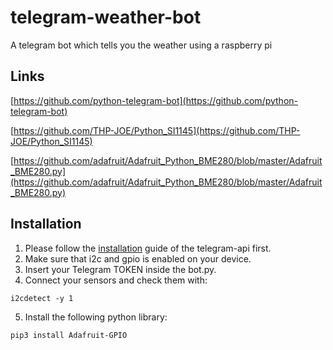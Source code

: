 # telegram-weather-bot
A telegram bot which tells you the weather using a raspberry pi 

## Links
[https://github.com/python-telegram-bot](https://github.com/python-telegram-bot)

[https://github.com/THP-JOE/Python_SI1145](https://github.com/THP-JOE/Python_SI1145)

[https://github.com/adafruit/Adafruit_Python_BME280/blob/master/Adafruit_BME280.py](https://github.com/adafruit/Adafruit_Python_BME280/blob/master/Adafruit_BME280.py)

## Installation
1. Please follow the [installation](https://github.com/python-telegram-bot/python-telegram-bot) guide of the telegram-api first.
2. Make sure that i2c and gpio is enabled on your device.
3. Insert your Telegram TOKEN inside the bot.py. 
4. Connect your sensors and check them with:

```i2cdetect -y 1```

5. Install the following python library:

```pip3 install Adafruit-GPIO```




